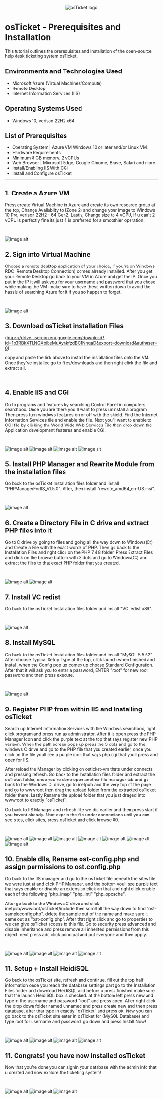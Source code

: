 <p align="center">
<img src="https://i.imgur.com/Clzj7Xs.png" alt="osTicket logo"/>
</p>

<h1>osTicket - Prerequisites and Installation</h1>
This tutorial outlines the prerequisites and installation of the open-source help desk ticketing system osTicket.<br />

<h2>Environments and Technologies Used</h2>

- Microsoft Azure (Virtual Machines/Compute)
- Remote Desktop
- Internet Information Services (IIS)

<h2>Operating Systems Used </h2>

- Windows 10, verison 22H2 x64</b> 

<h2>List of Prerequisites</h2>

- Operating System | Azure VM Windows 10 or later and/or Linux VM.
- Hardware Requirements
- Minimum 8 GB memory, 2 vCPUs
-  Web Browser
| Microsoft Edge, Google Chrome, Brave, Safari and more. 
- Install/Enabling IIS With CGI
- Install and Configure osTicket


---------------

<h2>1. Create a Azure VM</h2>
Press create Virtual Machine in Azure and create its own resource group at the top, Change Avaliablity to (Zone 2) and change your image to Windows 10 Pro, verison 22H2 - 64 Gen2.
Lastly, Change size to 4 vCPU, if u can't 2 vCPU is perfectly fine its just 4 is preferred for a smoothier operation. 
</p>
<br />

<p> 
  
  ![image alt](https://github.com/andreasfoster/osticket-prereqs/blob/ded8743bf86ba0d296bce40d9adf5bd690264f24/Screenshot%202025-03-10%2022-06-11.jpg) 



<h2>2. Sign into Virtual Machine</h2>
Choose a remote desktop application of your choice, if you're on Windows RDC (Remote Desktop Connection) comes already installed. After you get your Remote Desktop go back to your VM in Azure and get the IP. Once you put in the IP it will ask you for your username and password that you chose while making the VM (make sure to have these written down to avoid the hassle of searching Azure for it if you so happen to forget. 
</p>
<br />

<p> 
  
  ![image alt](https://github.com/andreasfoster/osticket-prereqs/blob/2cb783b49fb409500e570958f45771805845a3a4/Screenshot%202025-03-10%20222736.jpg) 


  <h2>3. Download osTicket installation Files </h2>

  
(https://drive.usercontent.google.com/download?id=1b3RBkXTLNGXbibeMuAynkfzdBC1NnqaD&export=download&authuser=0) 

copy and paste the link above to install the installation files onto the VM. 
Once they've installed go to files/downloads and then right click the file and extract all. 
</p>
<br />

<p> 



  <h2>4. Enable IIS and CGI</h2>
Go to programs and features by searching Control Panel in computers searchbox. Once you are there you'll want to press uninstall a program. Then press turn windows features on or off with the shield. Find the Internet Information Services file and enable the file. Next you'll want to enable to CGI file by clicking the World Wide Web Services File then drop down the Application development features and enable CGI. 
</p>
<br />

<p> 
  
  ![image alt](https://github.com/andreasfoster/osticket-prereqs/blob/af8b46c4d417671a01fe30263a3f18c6ca99a56c/Screenshot%202025-03-09%2022-50-44.png) 
  ![image alt](https://github.com/andreasfoster/osticket-prereqs/blob/af8b46c4d417671a01fe30263a3f18c6ca99a56c/Screenshot%202025-03-09%2022-50-52.png)
  ![image alt](https://github.com/andreasfoster/osticket-prereqs/blob/af8b46c4d417671a01fe30263a3f18c6ca99a56c/Screenshot%202025-03-09%2022-51-26.png)
  ![image alt](https://github.com/andreasfoster/osticket-prereqs/blob/af8b46c4d417671a01fe30263a3f18c6ca99a56c/Screenshot%202025-03-09%2022-51-55.png)



  <h2>5. Install PHP Manager and Rewrite Module from the installation files</h2>
Go back to the osTicket Installation files folder and install "PHPManagerForllS_V1.5.0". After, then install "rewrite_amd64_en-US.msi". 

</p>
<br />

<p> 
  
  ![image alt](https://github.com/andreasfoster/osticket-prereqs/blob/af8b46c4d417671a01fe30263a3f18c6ca99a56c/Screenshot%202025-03-09%2022-53-41.png)



  <h2>6. Create a Directory File in C drive and extract PHP files into it </h2>
Go to C drive by going to files and going all the way down to Windows(C:) and Create a File with the exact words of PHP. Then go back to the Installation Files and right click on the PHP 7.4.8 folder, Press Extract Files and click on the browse buttom with 3 dots and go to Windows(C:) and extract the files to that exact PHP folder that you created.


</p>
<br />

<p> 
  
  ![image alt](https://github.com/andreasfoster/osticket-prereqs/blob/2532c01ef7d61ec1dad42174e085438d7462b708/Screenshot%202025-03-09%2022-55-10.png)
  ![image alt](https://github.com/andreasfoster/osticket-prereqs/blob/2532c01ef7d61ec1dad42174e085438d7462b708/Screenshot%202025-03-09%2022-56-00.png)

  
  <h2>7. Install VC redist </h2>
Go back to the osTicket Installation files folder and install "VC redist x86". 

</p>
<br />

<p> 
  
  ![image alt](https://github.com/andreasfoster/osticket-prereqs/blob/af8b46c4d417671a01fe30263a3f18c6ca99a56c/Screenshot%202025-03-09%2022-53-41.png)



  <h2>8. Install MySQL </h2>
Go back to the osTicket Installation files folder and install "MySQL 5.5.62". After choose Typical Setup Type at the top, click launch when finished and install. when the Config pop up comes up choose Standard Configuration. After that it will ask you to enter a password, ENTER "root" for new root password and then press execute.

</p>
<br />

<p> 
  
  ![image alt](https://github.com/andreasfoster/osticket-prereqs/blob/87d631de6de5b62ba41f8932979b8d96a9461bee/Screenshot%202025-03-09%2022-57-50.png) 



  <h2>9. Register PHP from within IIS and Installing osTicket </h2>
Search up Internet Information Services with the Windows searchbox, right click program and press run as administrator. After it is open press the PHP Manager Icon and click the purple text at the top that says register new PHP verison. When the path screen pops up press the 3 dots and go to the windows C drive and go to the PHP file that you created earlier, once you click on the file youll see a purple icon that says php.cgi that youll press and open for IIS.

After reload the Manager by clicking on osticket-vm thats under connects and pressing refresh. Go back to the Installation files folder and extract the osTicket folder, once you're done open another file manager tab and go back to the Windows C: drive, go to inetpub and the very top of the page and go to wwwroot then drag the upload folder from the extracted osTicket folder there. Lastly Rename the upload folder that you just draged into wwwroot to exactly "osTicket".

Go back to IIS Manager and refresh like we did earlier and then press start if you havent already. Next expain the file under connections until you can see sites, click sites, press osTicket and click browse 80.

</p>
<br />

<p> 
  
  ![image alt](https://github.com/andreasfoster/osticket-prereqs/blob/fc4a85e53eb14bff353ff9815cfe594a89778cff/Screenshot%202025-03-09%2023-00-23.png)
  ![image alt](https://github.com/andreasfoster/osticket-prereqs/blob/fc4a85e53eb14bff353ff9815cfe594a89778cff/Screenshot%202025-03-09%2023-02-07.png)
  ![image alt](https://github.com/andreasfoster/osticket-prereqs/blob/fc4a85e53eb14bff353ff9815cfe594a89778cff/Screenshot%202025-03-09%2023-02-36.png)
  ![image alt](https://github.com/andreasfoster/osticket-prereqs/blob/fc4a85e53eb14bff353ff9815cfe594a89778cff/Screenshot%202025-03-09%2023-03-38.png)
  ![image alt](https://github.com/andreasfoster/osticket-prereqs/blob/fc4a85e53eb14bff353ff9815cfe594a89778cff/Screenshot%202025-03-09%2023-08-01.png)
  ![image alt](https://github.com/andreasfoster/osticket-prereqs/blob/fc4a85e53eb14bff353ff9815cfe594a89778cff/Screenshot%202025-03-09%2023-08-57.png)
  ![image alt](https://github.com/andreasfoster/osticket-prereqs/blob/fc4a85e53eb14bff353ff9815cfe594a89778cff/Screenshot%202025-03-09%2023-11-18.png)


  

  <h2>10. Enable dlls, Rename ost-config.php and assign permissions to ost.config.php  </h2>
Go back to the IIS manager and go to the osTicket file beneath the sites file we were just at and click PHP Manager. and the bottom youll see purple text that says enable or disable an extension click on that and right click enable each of the following "php_imap" "php_intl" "php_opcache". 

After go back to the Windows C drive and click inetpub/wwwroot/osTicket/include then scroll all the way down to find "ost-sampleconfig.php". delete the sample out of the name and make sure it came out as "ost-config.php". After that right click and go to properties to we can give osTicket access to this file. Go to security press advanced and disable inheritance and press remove all inherited permissions from this object. next press add click principal and put everyone and then apply. 

</p>
<br />

<p> 
  
  ![image alt](https://github.com/andreasfoster/osticket-prereqs/blob/a07601fafe4b00322eb3b183e7e83ce645b5ab1f/Screenshot%202025-03-09%2023-14-13.png)
  ![image alt](https://github.com/andreasfoster/osticket-prereqs/blob/a07601fafe4b00322eb3b183e7e83ce645b5ab1f/Screenshot%202025-03-09%2023-14-48.png)
  ![image alt](https://github.com/andreasfoster/osticket-prereqs/blob/a07601fafe4b00322eb3b183e7e83ce645b5ab1f/Screenshot%202025-03-09%2023-18-27.png)
  ![image alt](https://github.com/andreasfoster/osticket-prereqs/blob/a07601fafe4b00322eb3b183e7e83ce645b5ab1f/Screenshot%202025-03-09%2023-19-18.png)





  <h2>11. Setup + Install HeidiSQL  </h2>
Go back to the osTicket site, refresh and continue. fill out the top half information once you reach the database settings part go to the Installation Files folder and download HeidiSQL and before u press finished make sure that the launch HeidiSQL box is checked. at the bottom left press new and type in the username and password "root" and press open. After right click the drop down folder named unnamed and press create new and then press database, after that type in exactly "osTicket" and press ok. Now you can go back to the osTicket site enter in osTicket for (MySQL Database) and type root for username and password, go down and press Install Now!

</p>
<br />

<p> 
  
  ![image alt](https://github.com/andreasfoster/osticket-prereqs/blob/98c9d8c3d98ac2cef49718c7672ec3e65b126355/Screenshot%202025-03-09%2023-25-40.png)
  ![image alt](https://github.com/andreasfoster/osticket-prereqs/blob/98c9d8c3d98ac2cef49718c7672ec3e65b126355/Screenshot%202025-03-09%2023-26-37.png)
  ![image alt](https://github.com/andreasfoster/osticket-prereqs/blob/98c9d8c3d98ac2cef49718c7672ec3e65b126355/Screenshot%202025-03-09%2023-27-18.png)
  ![image alt](https://github.com/andreasfoster/osticket-prereqs/blob/98c9d8c3d98ac2cef49718c7672ec3e65b126355/Screenshot%202025-03-09%2023-28-26.png)
  
  <h2>11. Congrats! you have now installed osTicket  </h2>
Now that you're done you can signin your database with the admin info that u created and now explore the ticketing system! 

</p>
<br />

<p> 
  
  ![image alt](https://github.com/andreasfoster/osticket-prereqs/blob/fce884832c733b243f8c32b282cadfc1dd2aee04/Screenshot%202025-03-09%2023-28-52.png)
  ![image alt](https://github.com/andreasfoster/osticket-prereqs/blob/fce884832c733b243f8c32b282cadfc1dd2aee04/Screenshot%202025-03-09%2023-31-23.png)
  ![image alt](https://github.com/andreasfoster/osticket-prereqs/blob/fce884832c733b243f8c32b282cadfc1dd2aee04/Screenshot%202025-03-09%2023-31-35.png)
